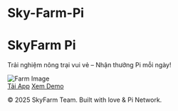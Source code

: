 # Sky-Farm-Pi
<!DOCTYPE html>
<html lang="en">
  <head>
    <meta charset="UTF-8" />
    <meta name="viewport" content="width=device-width, initial-scale=1.0" />
    <title>SkyFarm Pi</title>
    <script src="https://cdn.tailwindcss.com"></script>
  </head>
  <body class="bg-gradient-to-br from-green-100 to-white min-h-screen font-sans">
    <div class="max-w-3xl mx-auto px-6 py-12 text-center">
      <h1 class="text-4xl md:text-6xl font-bold text-green-700 mb-4">SkyFarm Pi</h1>
      <p class="text-lg md:text-xl text-gray-700 mb-6">
        Trải nghiệm nông trại vui vẻ – Nhận thưởng Pi mỗi ngày!
      </p>
      <img src="https://cdn.pixabay.com/photo/2017/01/31/15/57/farm-2023427_960_720.png" alt="Farm Image" class="mx-auto w-full max-w-md mb-6 rounded-xl shadow-md" />
      <div class="flex justify-center space-x-4">
        <a href="#" class="bg-green-600 hover:bg-green-700 text-white px-6 py-3 rounded-full text-lg font-semibold shadow-lg transition">Tải App</a>
        <a href="#" class="bg-white border border-green-600 text-green-700 px-6 py-3 rounded-full text-lg font-semibold shadow hover:bg-green-50 transition">Xem Demo</a>
      </div>
      <p class="mt-10 text-sm text-gray-400">© 2025 SkyFarm Team. Built with love & Pi Network.</p>
    </div>
  </body>
</html>
